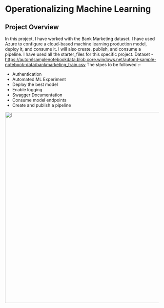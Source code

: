 # Operationalizing Machine Learning
## Project Overview
In this project, I have worked with the Bank Marketing dataset. I have used Azure to configure a cloud-based machine learning production model, deploy it, and consume it. I will also create, publish, and consume a pipeline. I have used all the starter_files for this specific project.
Dataset - https://automlsamplenotebookdata.blob.core.windows.net/automl-sample-notebook-data/bankmarketing_train.csv
The stpes to be followed :-
* Authentication
* Automated ML Experiment
* Deploy the best model
* Enable logging
* Swagger Documentation
* Consume model endpoints
* Create and publish a pipeline
<img width="626" alt="1" src="https://user-images.githubusercontent.com/64837491/107561712-e2763a00-6c04-11eb-8787-4f5a49b28a17.png">

